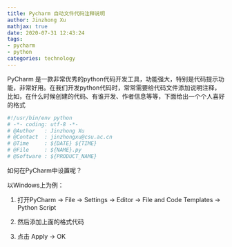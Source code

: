 ```yaml
---
title: Pycharm 自动文件代码注释说明
author: Jinzhong Xu
mathjax: true
date: 2020-07-31 12:43:24
tags:
- pycharm
- python
categories: technology
---
```


PyCharm 是一款非常优秀的python代码开发工具，功能强大，特别是代码提示功能，非常好用。在我们开发python代码时，常常需要给代码文件添加说明注释，比如，在什么时候创建的代码、有谁开发、作者信息等等，下面给出一个个人喜好的格式

<!--more-->

```python
#!/usr/bin/env python
# -*- coding: utf-8 -*-
# @Author   : Jinzhong Xu
# @Contact  : jinzhongxu@csu.ac.cn
# @Time     : ${DATE} ${TIME}
# @File     : ${NAME}.py
# @Software : ${PRODUCT_NAME}

```

如何在PyCharm中设置呢？

以Windows上为例：

1. 打开PyCharm -> File -> Settings -> Editor -> File and Code Templates -> Python Script 

2. 然后添加上面的格式代码
3. 点击 Apply -> OK


